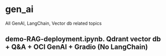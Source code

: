 # gen_ai
All GenAI, LangChain, Vector db related topics


## demo-RAG-deployment.ipynb. Qdrant vector db + Q&A + OCI GenAI + Gradio (No LangChain)
